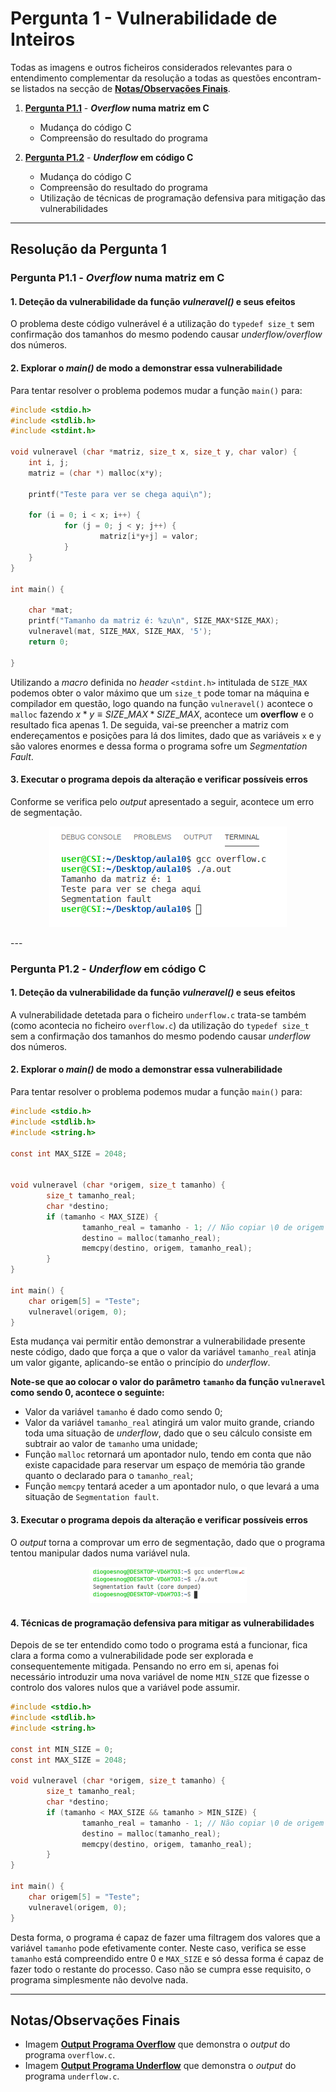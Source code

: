 # Pergunta 1 - Vulnerabilidade de Inteiros

Todas as imagens e outros ficheiros considerados relevantes para o entendimento complementar da resolução a todas as questões encontram-se listados na secção de [**Notas/Observações Finais**](#notasobservações-finais).

1. [**Pergunta P1.1**](#pergunta-p11---overflow-numa-matriz-em-c) - ***Overflow* numa matriz em C**
   - Mudança do código C
   - Compreensão do resultado do programa

2. [**Pergunta P1.2**](#pergunta-p12---underflow-em-código-c) - ***Underflow* em código C**
   - Mudança do código C
   - Compreensão do resultado do programa
   - Utilização de técnicas de programação defensiva para mitigação das vulnerabilidades

---

## Resolução da Pergunta 1

### Pergunta P1.1 - *Overflow* numa matriz em C

<p>

#### 1. Deteção da vulnerabilidade da função *vulneravel()* e seus efeitos

O problema deste código vulnerável é a utilização do `typedef size_t` sem confirmação dos tamanhos do mesmo podendo causar *underflow/overflow* dos números.

<p>

#### 2. Explorar o *main()* de modo a demonstrar essa vulnerabilidade

Para tentar resolver o problema podemos mudar a função `main()` para:

```C
#include <stdio.h>
#include <stdlib.h>
#include <stdint.h>

void vulneravel (char *matriz, size_t x, size_t y, char valor) {
    int i, j;
    matriz = (char *) malloc(x*y);

    printf("Teste para ver se chega aqui\n");
    
    for (i = 0; i < x; i++) {
            for (j = 0; j < y; j++) {
                    matriz[i*y+j] = valor;
            }
    }
}

int main() {
    
    char *mat;
    printf("Tamanho da matriz é: %zu\n", SIZE_MAX*SIZE_MAX);
    vulneravel(mat, SIZE_MAX, SIZE_MAX, '5');
    return 0;

}
```

Utilizando a *macro* definida no *header* `<stdint.h>` intitulada de `SIZE_MAX` podemos obter o valor máximo que um `size_t` pode tomar na máquina e compilador em questão, logo quando na função `vulneravel()` acontece o `malloc` fazendo $x*y \equiv SIZE\_MAX*SIZE\_MAX$, acontece um **overflow** e o resultado fica apenas 1. De seguida, vai-se preencher a matriz com endereçamentos e posições para lá dos limites, dado que as variáveis `x` e `y` são valores enormes e dessa forma o programa sofre um *Segmentation Fault*.

<p>

#### 3. Executar o programa depois da alteração e verificar possíveis erros

Conforme se verifica pelo *output* apresentado a seguir, acontece um erro de segmentação.

<p align = "center">
	<img src = "Images/Output Programa Overflow.png"/>
</p>
---

### Pergunta P1.2 - *Underflow* em código C

<p>

#### 1. Deteção da vulnerabilidade da função *vulneravel()* e seus efeitos

A vulnerabilidade detetada para o ficheiro `underflow.c` trata-se também (como acontecia no ficheiro `overflow.c`) da utilização do `typedef size_t` sem a confirmação dos tamanhos do mesmo podendo causar *underflow* dos números.

<p>

#### 2. Explorar o *main()* de modo a demonstrar essa vulnerabilidade

Para tentar resolver o problema podemos mudar a função `main()` para:

```C
#include <stdio.h>
#include <stdlib.h>
#include <string.h>

const int MAX_SIZE = 2048;


void vulneravel (char *origem, size_t tamanho) {
        size_t tamanho_real;
        char *destino;
        if (tamanho < MAX_SIZE) {
                tamanho_real = tamanho - 1; // Não copiar \0 de origem para destino
                destino = malloc(tamanho_real);
                memcpy(destino, origem, tamanho_real);
        }
}

int main() {
    char origem[5] = "Teste";
    vulneravel(origem, 0);
}
```

Esta mudança vai permitir então demonstrar a vulnerabilidade presente neste código, dado que força a que o valor da variável `tamanho_real` atinja um valor gigante, aplicando-se então o princípio do *underflow*. 

**Note-se que ao colocar o valor do parâmetro `tamanho` da função `vulneravel` como sendo 0, acontece o seguinte:**

- Valor da variável `tamanho` é dado como sendo 0;
- Valor da variável `tamanho_real` atingirá um valor muito grande, criando toda uma situação de *underflow*, dado que o seu cálculo consiste em subtrair ao valor de `tamanho` uma unidade;
- Função `malloc` retornará um apontador nulo, tendo em conta que não existe capacidade para reservar um espaço de memória tão grande quanto o declarado para o `tamanho_real`;
- Função `memcpy` tentará aceder a um apontador nulo, o que levará a uma situação de `Segmentation fault`.

<p>

#### 3. Executar o programa depois da alteração e verificar possíveis erros

O *output* torna a comprovar um erro de segmentação, dado que o programa tentou manipular dados numa variável nula.

<p align = "center">
	<img src = "Images/Output Programa Underflow.png" width = 50%/>
</p>


<p>

#### 4. Técnicas de programação defensiva para mitigar as vulnerabilidades

Depois de se ter entendido como todo o programa está a funcionar, fica clara a forma como a vulnerabilidade pode ser explorada e consequentemente mitigada. Pensando no erro em si, apenas foi necessário introduzir uma nova variável de nome `MIN_SIZE` que fizesse o controlo dos valores nulos que a variável pode assumir.

```C
#include <stdio.h>
#include <stdlib.h>
#include <string.h>

const int MIN_SIZE = 0;
const int MAX_SIZE = 2048;

void vulneravel (char *origem, size_t tamanho) {
        size_t tamanho_real;
        char *destino;
        if (tamanho < MAX_SIZE && tamanho > MIN_SIZE) {
                tamanho_real = tamanho - 1; // Não copiar \0 de origem para destino
                destino = malloc(tamanho_real);
                memcpy(destino, origem, tamanho_real);
        }
}

int main() {
    char origem[5] = "Teste";
    vulneravel(origem, 0);
}
```

Desta forma, o programa é capaz de fazer uma filtragem dos valores que a variável `tamanho` pode efetivamente conter. Neste caso, verifica se esse `tamanho` está compreendido entre 0 e `MAX_SIZE` e só dessa forma é capaz de fazer todo o restante do processo. Caso não se cumpra esse requisito, o programa simplesmente não devolve nada.

---

## Notas/Observações Finais

- Imagem [**Output Programa Overflow**](https://github.com/uminho-miei-engseg-19-20/Grupo5/blob/master/Trabalhos%20Pr%C3%A1ticos/TP8/P1%20-%20Vulnerabilidade%20de%20Inteiros/Images/Output%20Programa%20Overflow.png) que demonstra o *output* do programa `overflow.c`.
- Imagem [**Output Programa Underflow**](https://github.com/uminho-miei-engseg-19-20/Grupo5/blob/master/Trabalhos%20Pr%C3%A1ticos/TP8/P1%20-%20Vulnerabilidade%20de%20Inteiros/Images/Output%20Programa%20Underflow.png) que demonstra o *output* do programa `underflow.c`.
